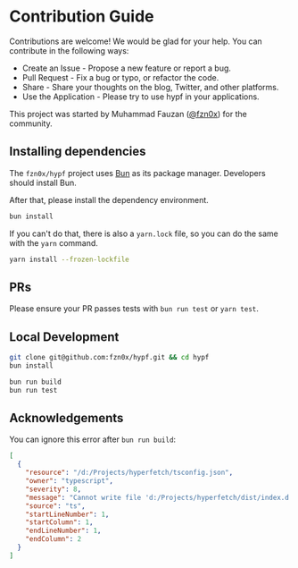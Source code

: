 # Contribution Guide

Contributions are welcome! We would be glad for your help. You can contribute in the following ways:

- Create an Issue - Propose a new feature or report a bug.
- Pull Request - Fix a bug or typo, or refactor the code.
- Share - Share your thoughts on the blog, Twitter, and other platforms.
- Use the Application - Please try to use hypf in your applications.

This project was started by Muhammad Fauzan ([@fzn0x](https://github.com/fzn0x)) for the community.

## Installing dependencies

The `fzn0x/hypf` project uses [Bun](https://bun.sh/) as its package manager. Developers should install Bun.

After that, please install the dependency environment.

```bash
bun install
```

If you can't do that, there is also a `yarn.lock` file, so you can do the same with the `yarn` command.

```bash
yarn install --frozen-lockfile
```

## PRs

Please ensure your PR passes tests with `bun run test` or `yarn test`.

## Local Development

```bash
git clone git@github.com:fzn0x/hypf.git && cd hypf
bun install

bun run build
bun run test
```

## Acknowledgements

You can ignore this error after `bun run build`:

```json
[
  {
    "resource": "/d:/Projects/hyperfetch/tsconfig.json",
    "owner": "typescript",
    "severity": 8,
    "message": "Cannot write file 'd:/Projects/hyperfetch/dist/index.d.ts' because it would overwrite input file.",
    "source": "ts",
    "startLineNumber": 1,
    "startColumn": 1,
    "endLineNumber": 1,
    "endColumn": 2
  }
]
```
